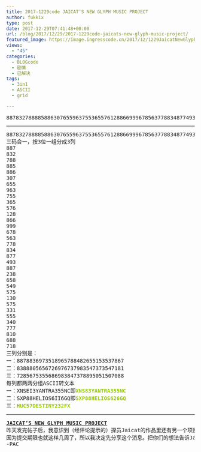 ```yaml
---
title: 2017-1229code JAICAT’S NEW GLYPH MUSIC PROJECT
author: fukkix
type: post
date: 2017-12-29T07:41:48+00:00
url: /blog/2017/12/29/2017-1229code-jaicats-new-glyph-music-project/
featured_image: https://image.ingresscode.cn/2017/12/1229JaicatNewGlyphs-470x260.jpg?x-oss-process=image/resize,m_fill,w_470,h_220
views:
  - "45"
categories:
  - BLOGcode
  - 剧情
  - 已解决
tags:
  - 3in1
  - ASCII
  - grid

---
```

<pre>887832788885886307655963755365576128866999678563778834877493887238658549575130575331555340777810688718<!--more--></pre>

* * *

<pre>887832788885886307655963755365576128866999678563778834877493887238658549575130575331555340777810688718
三码合一，按3位一组分成3列
887
832
788
885
886
307
655
963
755
365
576
128
866
999
678
563
778
834
877
493
887
238
658
549
575
130
575
331
555
340
777
810
688
718
三列分别是：
一：8878836973518965788482655153537867
二：8388805656726976737983547373547181
三：7285675355686983847378895051507088
每列都两两分组ASCII转文本
一：XNSEI3YANTRA355NC即<strong><span style="color: #99cc00;">XNS83YANTRA355NC</span>
</strong>二：SXP88HELIOS6II6GQ即<strong><span style="color: #99cc00;">SXP88HELIOS626GQ</span>
</strong>三：<strong><span style="color: #99cc00;">HUC57DESTINY232FX</span></strong></pre>

* * *

<pre><strong><a href="http://investigate.ingress.com/2017/12/29/jaicats-new-glyph-music-project/">JAICAT’S NEW GLYPH MUSIC PROJECT
</a></strong>昨天发完帖子后，我意识到（经评论提示的）探员Jaicat的作品里还有另一个项目……为了2018年3月计划发布的新Glyph音乐作品，他会根据其他探员的回复开发这种新型音乐。
因为提交期限也就这样几周了，所以我决定先分享这个消息。把你们的想法告诉Jaicat，相关细节在<a href="https://plus.google.com/+tetsuojaicattakahashi/posts/AWCy7fpMiWo">他的G+上</a>。
-PAC</pre>